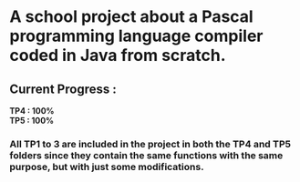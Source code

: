 <h1>A school project about a Pascal programming language compiler coded in Java from scratch.</h1>

<h2>Current Progress : </h2>
<b>TP4 : 100%</b> </br>
<b>TP5 : 100%</b>
</br>
<h3>All TP1 to 3 are included in the project in both the TP4 and TP5 folders since they contain the same functions with the same purpose, but with just some modifications.</h3>
